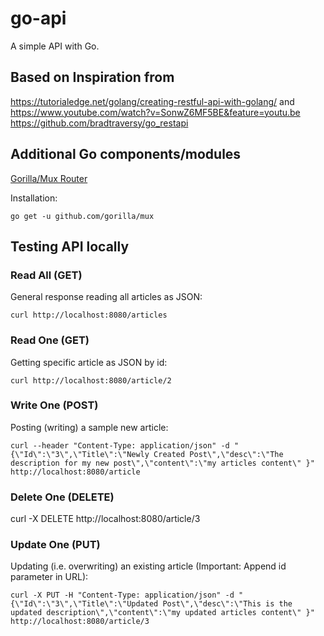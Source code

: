 # go-api

A simple API with Go.

## Based on Inspiration from

https://tutorialedge.net/golang/creating-restful-api-with-golang/
and
https://www.youtube.com/watch?v=SonwZ6MF5BE&feature=youtu.be 
https://github.com/bradtraversy/go_restapi 

## Additional Go components/modules

[Gorilla/Mux Router](https://github.com/gorilla/mux)

Installation:

    go get -u github.com/gorilla/mux

## Testing API locally

### Read All (GET)

General response reading all articles as JSON:

    curl http://localhost:8080/articles

### Read One (GET)

Getting specific article as JSON by id:

    curl http://localhost:8080/article/2

### Write One (POST)

Posting (writing) a sample new article:

    curl --header "Content-Type: application/json" -d "{\"Id\":\"3\",\"Title\":\"Newly Created Post\",\"desc\":\"The description for my new post\",\"content\":\"my articles content\" }" http://localhost:8080/article

### Delete One (DELETE)

curl -X DELETE http://localhost:8080/article/3

### Update One (PUT)

Updating (i.e. overwriting) an existing article (Important: Append id parameter in URL):

    curl -X PUT -H "Content-Type: application/json" -d "{\"Id\":\"3\",\"Title\":\"Updated Post\",\"desc\":\"This is the updated description\",\"content\":\"my updated articles content\" }" http://localhost:8080/article/3
